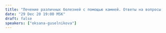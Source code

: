 ```yaml
---
title: "Лечение различных болезней с помощью камней. Ответы на вопросы зрителей"
date: "29 Dec 20 19:00 MSK"
draft: false
speakers: ["oksana-guselnikova"] 
---
```

 